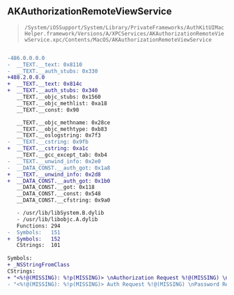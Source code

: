## AKAuthorizationRemoteViewService

> `/System/iOSSupport/System/Library/PrivateFrameworks/AuthKitUIMacHelper.framework/Versions/A/XPCServices/AKAuthorizationRemoteViewService.xpc/Contents/MacOS/AKAuthorizationRemoteViewService`

```diff

-486.0.0.0.0
-  __TEXT.__text: 0x8110
-  __TEXT.__auth_stubs: 0x330
+488.2.0.0.0
+  __TEXT.__text: 0x814c
+  __TEXT.__auth_stubs: 0x340
   __TEXT.__objc_stubs: 0x1560
   __TEXT.__objc_methlist: 0xa18
   __TEXT.__const: 0x90

   __TEXT.__objc_methname: 0x28ce
   __TEXT.__objc_methtype: 0xb83
   __TEXT.__oslogstring: 0x7f3
-  __TEXT.__cstring: 0x9fb
+  __TEXT.__cstring: 0xa1c
   __TEXT.__gcc_except_tab: 0xb4
-  __TEXT.__unwind_info: 0x2e0
-  __DATA_CONST.__auth_got: 0x1a8
+  __TEXT.__unwind_info: 0x2d8
+  __DATA_CONST.__auth_got: 0x1b0
   __DATA_CONST.__got: 0x118
   __DATA_CONST.__const: 0x548
   __DATA_CONST.__cfstring: 0x9a0

   - /usr/lib/libSystem.B.dylib
   - /usr/lib/libobjc.A.dylib
   Functions: 294
-  Symbols:   151
+  Symbols:   152
   CStrings:  101
 
Symbols:
+ _NSStringFromClass
CStrings:
+ "<%!@(MISSING): %!p(MISSING)> \nAuthorization Request %!@(MISSING) \nPassword Request: %!@(MISSING) \nProxied App Name: %!@(MISSING)\nProxied BundleID: %!@(MISSING)\nProxied Team: %!@(MISSING) \nSession ID: %!@(MISSING)"
- "<%!@(MISSING): %!p(MISSING)> Auth Request %!@(MISSING) \nPassword Request: %!@(MISSING) \nProxied Bundle: %!@(MISSING)\nProxied Team: %!@(MISSING) \nSession ID: %!@(MISSING)"

```

